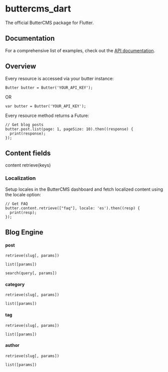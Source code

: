 # buttercms_dart

The official ButterCMS package for Flutter.

## Documentation 

For a comprehensive list of examples, check out the [API documentation](https://buttercms.com/docs/api/).

## Overview

Every resource is accessed via your butter instance:

    Butter butter = Butter('YOUR_API_KEY');

   OR 

    var butter = Butter('YOUR_API_KEY');

Every resource method returns a Future:

    // Get blog posts
    butter.post.list(page: 1, pageSize: 10).then((response) {
      print(response);
    });
    
## Content fields

content
    retrieve(keys)
    
### Localization

Setup locales in the ButterCMS dashboard and fetch localized content using the locale option:

    // Get FAQ
    butter.content.retrieve(["faq"], locale: 'es').then((resp) {
      print(resp);
    });

## Blog Engine

#### post

    retrieve(slug[, params])
    
    list([params])
    
    search(query[, params])
    
#### category

    retrieve(slug[, params])
    
    list([params])
    
#### tag

    retrieve(slug[, params])
    
    list([params])
    
#### author

    retrieve(slug[, params])
    
    list([params])